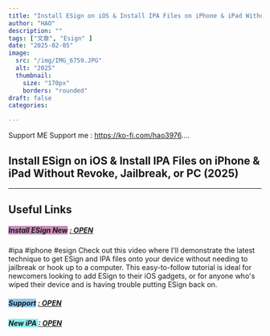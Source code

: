 ```yaml
---
title: "Install ESign on iOS & Install IPA Files on iPhone & iPad Without Revoke, Jailbreak, or PC (2025)"
author: "HAO"
description: ""
tags: ["文章", "Esign" ]
date: "2025-02-05"
image:
  src: "/img/IMG_6759.JPG"
  alt: "2025"
  thumbnail:
    size: "170px"
    borders: "rounded"
draft: false
categories:

---
```


Support ME 
Support me : https://ko-fi.com/hao3976....
<!--more-->

## **Install ESign on iOS & Install IPA Files on iPhone & iPad Without Revoke, Jailbreak, or PC (2025)**

---

## **Useful Links**

##### **<font style="background: #C78CBA"> Install ESign New</font>** **[  : OPEN](https://beacons.ai/starzhub)**

#ipa #iphone #esign 
Check out this video where I'll demonstrate the latest technique to get ESign and IPA files onto your device without needing to jailbreak or hook up to a computer. This easy-to-follow tutorial is ideal for newcomers looking to add ESign to their iOS gadgets, or for anyone who's wiped their device and is having trouble putting ESign back on.

##### **<and font style="background: #8dc7f0 "> Support</font>** **[  : OPEN](https://ko-fi.com/hao3976)**

##### **<and font style="background: #8dedf0 "> New iPA </font>** **[  : OPEN](https://www.patreon.com/hao8?utm_medium=unknown&utm_source=join_link&utm_campaign=creatorshare_creator&utm_content=copyLink)**
